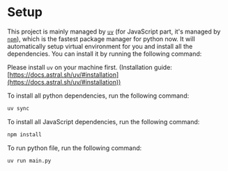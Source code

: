 # Setup

This project is mainly managed by [`uv`](https://docs.astral.sh/uv/) (for JavaScript part, it's managed by [`npm`](https://www.npmjs.com/)), which is the fastest package manager for python now. It will automatically setup virtual environment for you and install all the dependencies. You can install it by running the following command:

Please install `uv` on your machine first. (Installation guide: [https://docs.astral.sh/uv/#installation](https://docs.astral.sh/uv/#installation))

To install all python dependencies, run the following command:

```bash
uv sync
```

To install all JavaScript dependencies, run the following command:

```bash
npm install
```

To run python file, run the following command:

```bash
uv run main.py
```

